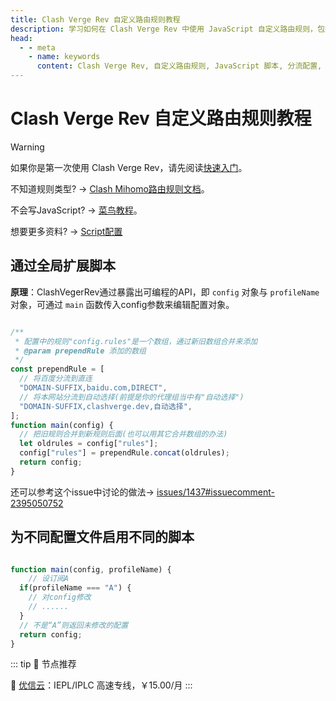 ```yaml
---
title: Clash Verge Rev 自定义路由规则教程
description: 学习如何在 Clash Verge Rev 中使用 JavaScript 自定义路由规则，包括全局扩展脚本和针对不同配置文件的规则设置。本教程提供详细代码示例，帮助您灵活管理网络流量分流。
head:
  - - meta
    - name: keywords
      content: Clash Verge Rev, 自定义路由规则, JavaScript 脚本, 分流配置, config 对象, profileName, 全局扩展脚本, 网络代理规则, Clash Mihomo, 流量分流, 代理配置
---
```


<!-- prettier-ignore -->

#  Clash Verge Rev 自定义路由规则教程
> [!warning]
> 如果你是第一次使用 Clash Verge Rev，请先阅读[快速入门](/guide/quickstart)。

不知道规则类型? -> [Clash Mihomo路由规则文档](https://wiki.metacubex.one/config/rules)。

不会写JavaScript? -> [菜鸟教程](https://www.runoob.com/js/js-tutorial.html)。

想要更多资料? -> [Script配置](./script.md)

## 通过全局扩展脚本

**原理**：ClashVegerRev通过暴露出可编程的API，即 `config` 对象与 `profileName`
对象，可通过 `main` 函数传入config参数来编辑配置对象。

```javascript

/**
 * 配置中的规则"config.rules"是一个数组，通过新旧数组合并来添加
 * @param prependRule 添加的数组
 */
const prependRule = [
  // 将百度分流到直连
  "DOMAIN-SUFFIX,baidu.com,DIRECT",
  // 将本网站分流到自动选择(前提是你的代理组当中有"自动选择")
  "DOMAIN-SUFFIX,clashverge.dev,自动选择",
];
function main(config) {
  // 把旧规则合并到新规则后面(也可以用其它合并数组的办法)
  let oldrules = config["rules"];
  config["rules"] = prependRule.concat(oldrules);
  return config;
}

```

还可以参考这个issue中讨论的做法-> [issues/1437#issuecomment-2395050752](https://github.com/clash-verge-rev/clash-verge-rev/issues/1437#issuecomment-2395050752)

## 为不同配置文件启用不同的脚本

```javascript

function main(config, profileName) {
    // 设订阅A
  if(profileName === "A") {
    // 对config修改
    // ......
  }
  // 不是“A”则返回未修改的配置
  return config;
}

```

::: tip 🎉 节点推荐

🚀 [优信云](https://www.优信云.com/#/register?code=JRtE5uIV)：IEPL/IPLC 高速专线，￥15.00/月
:::